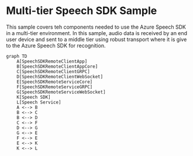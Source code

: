 # Multi-tier Speech SDK Sample

This sample covers teh components needed to use the Azure Speech SDK in a multi-tier environment. In this sample, audio data is received by an end user device and sent to a middle tier using robust transport where it is give to the Azure Speech SDK for recognition. 

```mermaid
graph TD
    A[SpeechSDKRemoteClientApp]
    B[SpeechSDKRemoteClientAppCore]
    C[SpeechSDKRemoteClientGRPC]
    D[SpeechSDKRemoteClientWebSocket]
    E[SpeechSDKRemoteServiceCore]
    F[SpeechSDKRemoteServiceGRPC]
    G[SpeechSDKRemoteServiceWebSocket]
    K[Speech SDK]
    L[Speech Service]
    A <--> B
    B <--> C
    B <--> D
    C <--> F
    D <--> G
    G <--> E
    F <--> E
    E <--> K
    K <--> L
```